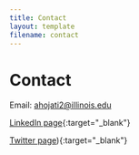 ```yaml
---
title: Contact
layout: template
filename: contact
---
```


# Contact

Email: [ahojati2@illinois.edu](mailto:ahojati2.edu)

[LinkedIn page](https://www.linkedin.com/in/ashkhan-hojati){:target="_blank"}

[Twitter page](https://twitter.com/Ashkhan_Hojati)){:target="_blank"}
